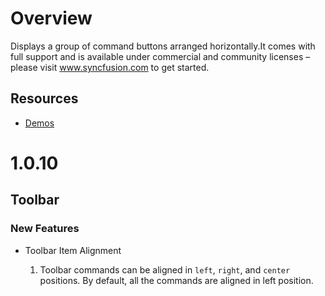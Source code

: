 # Overview

Displays a group of command buttons arranged horizontally.It comes with full support and is available under commercial and community licenses – please visit www.syncfusion.com to get started.

## Resources

* [Demos](http://ej2.syncfusion.com/demos/#/toolbar/default.html)

# 1.0.10

## Toolbar

### New Features

- Toolbar Item Alignment

    1. Toolbar commands can be aligned in `left`, `right`, and `center` positions. By default, all the commands are aligned in left position.